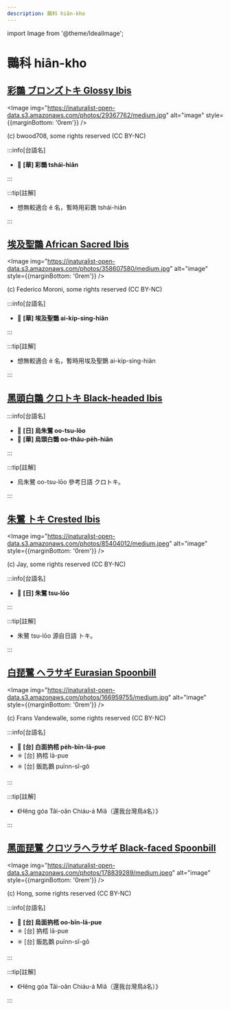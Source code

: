 ```yaml
---
description: 䴉科 hiân-kho
---
```


import Image from '@theme/IdealImage';

# 䴉科 hiân-kho

## [彩䴉 ブロンズトキ Glossy Ibis](https://ebird.org/species/gloibi)

<Image img="https://inaturalist-open-data.s3.amazonaws.com/photos/29367762/medium.jpg" alt="image" style={{marginBottom: '0rem'}} />

<p className="image-caption">
(c) bwood708, some rights reserved (CC BY-NC)
</p>

:::info[台語名]

- 🎯 **[華] 彩䴉 tshái-hiân**

:::

:::tip[註解]

- 想無較適合 ê 名，暫時用彩䴉 tshái-hiân

:::

## [埃及聖䴉 African Sacred Ibis](https://ebird.org/species/sacibi2)

<Image img="https://inaturalist-open-data.s3.amazonaws.com/photos/358607580/medium.jpg" alt="image" style={{marginBottom: '0rem'}} />

<p className="image-caption">
(c) Federico Moroni, some rights reserved (CC BY-NC)
</p>

:::info[台語名]

- 🎯 **[華] 埃及聖䴉 ai-ki̍p-sìng-hiân**

:::

:::tip[註解]

- 想無較適合 ê 名，暫時用埃及聖䴉 ai-ki̍p-sìng-hiân

:::

## [黑頭白䴉 クロトキ Black-headed Ibis](https://ebird.org/species/blhibi1)

:::info[台語名]

- 🎯 **[日] 烏朱鷺 oo-tsu-lōo**
- 🎯 **[華] 烏頭白䴉 oo-thâu-pe̍h-hiân**

:::

:::tip[註解]

- 烏朱鷺 oo-tsu-lōo 參考日語 クロトキ。

:::

## [朱鷺 トキ Crested Ibis](https://ebird.org/species/creibi1)

<Image img="https://inaturalist-open-data.s3.amazonaws.com/photos/85404012/medium.jpeg" alt="image" style={{marginBottom: '0rem'}} />

<p className="image-caption">
(c) Jay, some rights reserved (CC BY-NC)
</p>

:::info[台語名]

- 🎯 **[日] 朱鷺 tsu-lōo**

:::

:::tip[註解]

- 朱鷺 tsu-lōo 源自日語 トキ。

:::

## [白琵鷺 ヘラサギ Eurasian Spoonbill](https://ebird.org/species/eurspo1)

<Image img="https://inaturalist-open-data.s3.amazonaws.com/photos/166959755/medium.jpg" alt="image" style={{marginBottom: '0rem'}} />

<p className="image-caption">
(c) Frans Vandewalle, some rights reserved (CC BY-NC)
</p>

:::info[台語名]

- 🎯 **[台] 白面抐桮 pe̍h-bīn-lā-pue**
- ✳️ [台] 抐桮 lā-pue
- ✳️ [台] 飯匙鵝 puīnn-sî-gô

:::

:::tip[註解]

- 《Hêng góa Tâi-oân Chiáu-á Miâ（還我台灣鳥á名）》

:::

## [黑面琵鷺 クロツラヘラサギ Black-faced Spoonbill](https://ebird.org/species/blfspo1)

<Image img="https://inaturalist-open-data.s3.amazonaws.com/photos/178839289/medium.jpeg" alt="image" style={{marginBottom: '0rem'}} />

<p className="image-caption">
(c) Hong, some rights reserved (CC BY-NC)
</p>

:::info[台語名]

- 🎯 **[台] 烏面抐桮 oo-bīn-lā-pue**
- ✳️ [台] 抐桮 lā-pue
- ✳️ [台] 飯匙鵝 puīnn-sî-gô

:::

:::tip[註解]

- 《Hêng góa Tâi-oân Chiáu-á Miâ（還我台灣鳥á名）》

:::
